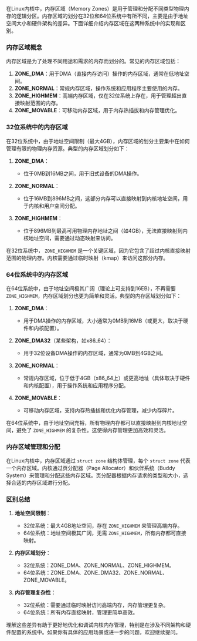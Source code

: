 在Linux内核中，内存区域（Memory Zones）是用于管理和分配不同类型物理内存的逻辑分区。内存区域的划分在32位和64位系统中有所不同，主要是由于地址空间大小和硬件架构的差异。下面详细介绍内存区域在这两种系统中的实现和区别。

### 内存区域概念

内存区域是为了处理不同用途和需求的内存而划分的。常见的内存区域包括：

1. **ZONE_DMA**：用于DMA（直接内存访问）操作的内存区域，通常在低地址空间。
2. **ZONE_NORMAL**：常规内存区域，操作系统和应用程序主要使用的内存。
3. **ZONE_HIGHMEM**：高端内存区域，仅在32位系统上存在，用于管理超出直接映射范围的内存。
4. **ZONE_MOVABLE**：可移动内存区域，用于内存热插拔和内存管理优化。

### 32位系统中的内存区域

在32位系统中，由于地址空间限制（最大4GB），内存区域的划分主要集中在如何管理有限的物理内存资源。典型的内存区域划分如下：

1. **ZONE_DMA**：
    - 位于0MB到16MB之间，用于旧式设备的DMA操作。

2. **ZONE_NORMAL**：
    - 位于16MB到896MB之间，这部分内存可以直接映射到内核地址空间，用于内核和用户空间分配。

3. **ZONE_HIGHMEM**：
    - 位于896MB到最高可用物理内存地址之间（如4GB），无法直接映射到内核地址空间，需要通过动态映射来访问。

在32位系统中， `ZONE_HIGHMEM` 是一个关键区域，因为它包含了超过内核直接映射范围的物理内存。内核需要通过临时映射（kmap）来访问这部分内存。

### 64位系统中的内存区域

在64位系统中，由于地址空间极其广阔（理论上可支持到16EB），不再需要 `ZONE_HIGHMEM`，内存区域划分也更为简单和灵活。典型的内存区域划分如下：

1. **ZONE_DMA**：
    - 用于DMA操作的内存区域，大小通常为0MB到16MB（或更大，取决于硬件和内核配置）。

2. **ZONE_DMA32**（某些架构，如x86_64）：
    - 用于32位设备DMA操作的内存区域，通常为0MB到4GB之间。

3. **ZONE_NORMAL**：
    - 常规内存区域，位于低于4GB（x86_64上）或更高地址（具体取决于硬件和内核配置），用于操作系统和应用程序分配。

4. **ZONE_MOVABLE**：
    - 可移动内存区域，支持内存热插拔和优化内存管理，减少内存碎片。

在64位系统中，由于地址空间充裕，所有物理内存都可以直接映射到内核地址空间，避免了 `ZONE_HIGHMEM` 的复杂性。这使得内存管理更加高效和灵活。

### 内存区域管理和分配

在Linux内核中，内存区域通过 `struct zone` 结构体管理，每个 `struct zone` 代表一个内存区域。内核通过页分配器（Page Allocator）和伙伴系统（Buddy System）来管理和分配这些内存区域。页分配器根据内存请求的类型和大小，选择合适的内存区域进行分配。

### 区别总结

1. **地址空间限制**：
    - 32位系统：最大4GB地址空间，存在 `ZONE_HIGHMEM` 来管理高端内存。
    - 64位系统：地址空间极其广阔，无需 `ZONE_HIGHMEM`，所有内存都可直接映射。

2. **内存区域划分**：
    - 32位系统：ZONE_DMA、ZONE_NORMAL、ZONE_HIGHMEM。
    - 64位系统：ZONE_DMA、ZONE_DMA32、ZONE_NORMAL、ZONE_MOVABLE。

3. **内存管理复杂性**：
    - 32位系统：需要通过临时映射访问高端内存，内存管理更复杂。
    - 64位系统：所有内存直接映射，管理更简单高效。

理解这些差异有助于更好地优化和调试内核内存管理，特别是在涉及不同架构和硬件配置的系统中。如果你有具体的应用场景或进一步的问题，欢迎继续提问。